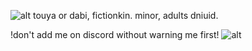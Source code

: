 ![alt](https://yokai.crd.co/assets/images/gallery06/ad59e849.gif?v=b4df531c) touya or dabi, fictionkin. minor, adults dniuid.

!don't add me on discord without warning me first! ![alt](https://wilardo.crd.co/assets/images/gallery18/377e6b01_original.gif?v=770dec35)
<!---
touyaoi/touyaoi is a ✨ special ✨ repository because its `README.md` (this file) appears on your GitHub profile.
You can click the Preview link to take a look at your changes.
--->
